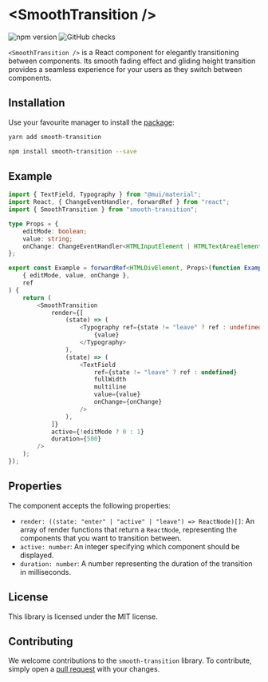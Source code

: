 # &lt;SmoothTransition /&gt;

![npm version](https://badgen.net/npm/v/smooth-transition?icon=npm&label)
![GitHub checks](https://badgen.net/github/checks/teamrevin/smooth-transition/publish?icon=github&label=GitHub)

`<SmoothTransition />` is a React component for elegantly transitioning between components. Its smooth fading effect and gliding height transition provides a seamless experience for your users as they switch between components.

## Installation

Use your favourite manager to install the [package](https://www.npmjs.com/package/smooth-transition):

```sh
yarn add smooth-transition
```

```sh
npm install smooth-transition --save
```

## Example

```ts
import { TextField, Typography } from "@mui/material";
import React, { ChangeEventHandler, forwardRef } from "react";
import { SmoothTransition } from "smooth-transition";

type Props = {
    editMode: boolean;
    value: string;
    onChange: ChangeEventHandler<HTMLInputElement | HTMLTextAreaElement>;
};

export const Example = forwardRef<HTMLDivElement, Props>(function Example(
    { editMode, value, onChange },
    ref
) {
    return (
        <SmoothTransition
            render={[
                (state) => (
                    <Typography ref={state != "leave" ? ref : undefined}>
                        {value}
                    </Typography>
                ),
                (state) => (
                    <TextField
                        ref={state != "leave" ? ref : undefined}
                        fullWidth
                        multiline
                        value={value}
                        onChange={onChange}
                    />
                ),
            ]}
            active={!editMode ? 0 : 1}
            duration={500}
        />
    );
});
```

## Properties

The component accepts the following properties:

-   `render: ((state: "enter" | "active" | "leave") => ReactNode)[]`: An array of render functions that return a `ReactNode`, representing the components that you want to transition between.
-   `active: number`: An integer specifying which component should be displayed.
-   `duration: number`: A number representing the duration of the transition in milliseconds.

## License

This library is licensed under the MIT license.

## Contributing

We welcome contributions to the `smooth-transition` library. To contribute, simply open a [pull request](https://github.com/teamrevin/smooth-transition/pulls) with your changes.
